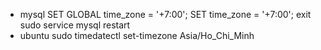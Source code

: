 * mysql
SET GLOBAL time_zone = '+7:00';
SET time_zone = '+7:00';
exit
sudo service mysql restart
* ubuntu
sudo timedatectl set-timezone Asia/Ho_Chi_Minh

